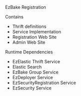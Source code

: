 EzBake Registration

Contains
- Thrift definitions
- Service Implementation
- Registration Web Site
- Admin Web Site

Runtime Dependencies
- EzElastic Thrift Service
- Elastic Search
- EzBake Group Service
- EzDeployer Service
- EzSecurityRegistration Service
- EzSecurity Service
